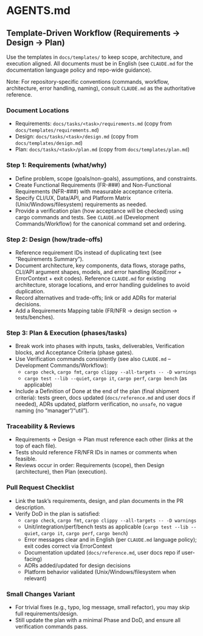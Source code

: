 # AGENTS.md

## Template-Driven Workflow (Requirements → Design → Plan)

Use the templates in `docs/templates/` to keep scope, architecture, and execution aligned. All documents must be in English (see `CLAUDE.md` for the documentation language policy and repo-wide guidance).

Note: For repository-specific conventions (commands, workflow, architecture, error handling, naming), consult `CLAUDE.md` as the authoritative reference.

### Document Locations
- Requirements: `docs/tasks/<task>/requirements.md` (copy from `docs/templates/requirements.md`)
- Design: `docs/tasks/<task>/design.md` (copy from `docs/templates/design.md`)
- Plan: `docs/tasks/<task>/plan.md` (copy from `docs/templates/plan.md`)

### Step 1: Requirements (what/why)
- Define problem, scope (goals/non-goals), assumptions, and constraints.
- Create Functional Requirements (FR-###) and Non-Functional Requirements (NFR-###) with measurable acceptance criteria.
- Specify CLI/UX, Data/API, and Platform Matrix (Unix/Windows/filesystem) requirements as needed.
- Provide a verification plan (how acceptance will be checked) using cargo commands and tests. See `CLAUDE.md` (Development Commands/Workflow) for the canonical command set and ordering.

### Step 2: Design (how/trade-offs)
- Reference requirement IDs instead of duplicating text (see “Requirements Summary”).
- Document architecture, key components, data flows, storage paths, CLI/API argument shapes, models, and error handling (KopiError + ErrorContext + exit codes). Reference `CLAUDE.md` for existing architecture, storage locations, and error handling guidelines to avoid duplication.
- Record alternatives and trade-offs; link or add ADRs for material decisions.
- Add a Requirements Mapping table (FR/NFR → design section → tests/benches).

### Step 3: Plan & Execution (phases/tasks)
- Break work into phases with inputs, tasks, deliverables, Verification blocks, and Acceptance Criteria (phase gates).
- Use Verification commands consistently (see also `CLAUDE.md` – Development Commands/Workflow):
  - `cargo check`, `cargo fmt`, `cargo clippy --all-targets -- -D warnings`
  - `cargo test --lib --quiet`, `cargo it`, `cargo perf`, `cargo bench` (as applicable)
- Include a Definition of Done at the end of the plan (final shipment criteria): tests green, docs updated (`docs/reference.md` and user docs if needed), ADRs updated, platform verification, no `unsafe`, no vague naming (no “manager”/“util”).

### Traceability & Reviews
- Requirements → Design → Plan must reference each other (links at the top of each file).
- Tests should reference FR/NFR IDs in names or comments when feasible.
- Reviews occur in order: Requirements (scope), then Design (architecture), then Plan (execution). 

### Pull Request Checklist
- Link the task’s requirements, design, and plan documents in the PR description.
- Verify DoD in the plan is satisfied:
  - `cargo check`, `cargo fmt`, `cargo clippy --all-targets -- -D warnings`
  - Unit/integration/perf/bench tests as applicable (`cargo test --lib --quiet`, `cargo it`, `cargo perf`, `cargo bench`)
  - Error messages clear and in English (per `CLAUDE.md` language policy); exit codes correct via ErrorContext
  - Documentation updated (`docs/reference.md`, user docs repo if user-facing)
  - ADRs added/updated for design decisions
  - Platform behavior validated (Unix/Windows/filesystem when relevant)

### Small Changes Variant
- For trivial fixes (e.g., typo, log message, small refactor), you may skip full requirements/design.
- Still update the plan with a minimal Phase and DoD, and ensure all verification commands pass.
